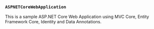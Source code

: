 ### `ASPNETCoreWebApplication`
This is a sample ASP.NET Core Web Application using MVC Core, Entity Framework Core, Identity and Data Annotations.
